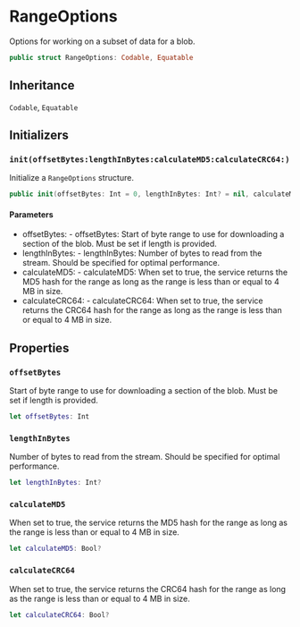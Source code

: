# RangeOptions

Options for working on a subset of data for a blob.

``` swift
public struct RangeOptions:​ Codable, Equatable
```

## Inheritance

`Codable`, `Equatable`

## Initializers

### `init(offsetBytes:​lengthInBytes:​calculateMD5:​calculateCRC64:​)`

Initialize a `RangeOptions` structure.

``` swift
public init(offsetBytes:​ Int = 0, lengthInBytes:​ Int? = nil, calculateMD5:​ Bool? = nil, calculateCRC64:​ Bool? = nil)
```

#### Parameters

  - offsetBytes:​ - offsetBytes:​ Start of byte range to use for downloading a section of the blob. Must be set if length is provided.
  - lengthInBytes:​ - lengthInBytes:​ Number of bytes to read from the stream. Should be specified for optimal performance.
  - calculateMD5:​ - calculateMD5:​ When set to true, the service returns the MD5 hash for the range as long as the range is less than or equal to 4 MB in size.
  - calculateCRC64:​ - calculateCRC64:​ When set to true, the service returns the CRC64 hash for the range as long as the range is less than or equal to 4 MB in size.

## Properties

### `offsetBytes`

Start of byte range to use for downloading a section of the blob.
Must be set if length is provided.

``` swift
let offsetBytes:​ Int
```

### `lengthInBytes`

Number of bytes to read from the stream. Should be specified
for optimal performance.

``` swift
let lengthInBytes:​ Int?
```

### `calculateMD5`

When set to true, the service returns the MD5 hash for the range
as long as the range is less than or equal to 4 MB in size.

``` swift
let calculateMD5:​ Bool?
```

### `calculateCRC64`

When set to true, the service returns the CRC64 hash for the range
as long as the range is less than or equal to 4 MB in size.

``` swift
let calculateCRC64:​ Bool?
```
